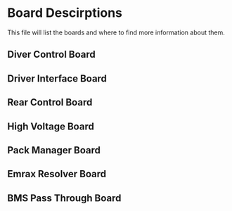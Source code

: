 # Board Descirptions

This file will list the boards and where to find more information about them. 

## Diver Control Board

## Driver Interface Board

## Rear Control Board

## High Voltage Board

## Pack Manager Board

## Emrax Resolver Board

## BMS Pass Through Board
